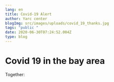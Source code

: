 ```yaml
---
lang: en
title: Covid-19 Alert
author: Yarc center
blogImg: src/images/uploads/covid_19_thanks.jpg
tags: "public "
date: 2020-06-30T07:24:52.004Z
type: blog
---
```

# Covid 19 in the bay area













Together: